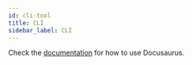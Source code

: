 ```yaml
---
id: cli-tool
title: CLI
sidebar_label: CLI
---
```


Check the [documentation](https://docusaurus.io) for how to use Docusaurus.
